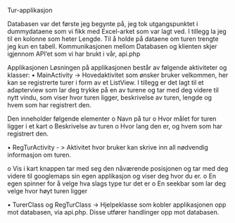 Tur-applikasjon

Databasen var det første jeg begynte på, jeg tok utgangspunktet i dummydataene som vi fikk med Excel-arket som var lagt ved. I tillegg la jeg til en kolonne som heter Lengde. Til å holde på dataene om turen trengte jeg kun en tabell.
Kommunikasjonen mellom Databasen og klienten skjer igjennom API’et som vi har brukt i vår, api.php


Applikasjonen
Løsningen på applikasjonen består av følgende aktiviteter og klasser:
•	MainActivity -> Hovedaktivitet som ønsker bruker velkommen, her kan se registrerte turer i form av et ListView. I tillegg er det lagt til et adapterview som lar deg trykke på en av turene og tar med deg videre til nytt vindu, som viser hvor turen ligger, beskrivelse av turen, lengde og hvem som har registrert den.

Den inneholder følgende elementer
o	Navn på tur
o	Hvor målet for turen ligger i et kart
o	Beskrivelse av turen
o	Hvor lang den er, og hvem som har registrert den.


•	RegTurActivity - > Aktivitet hvor bruker kan skrive inn all nødvendig informasjon om turen. 

o	Vis i kart knappen tar med seg den nåværende posisjonen og tar med deg videre til googlemaps sin egen applikasjon og viser deg hvor du er.
o	En egen spinner for å velge hva slags type tur det er
o	En seekbar som lar deg velge hvor høyt turen ligger

•	TurerClass og RegTurClass -> Hjelpeklasse som kobler applikasjonen opp mot databasen, via api.php. Disse utfører handlinger opp mot databasen.


